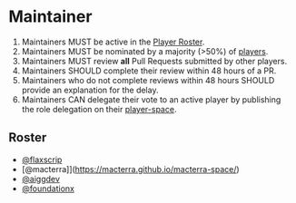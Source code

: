# Maintainer

1. Maintainers MUST be active in the [Player Roster](/Roles/Player).
1. Maintainers MUST be nominated by a majority (>50%) of [players](/Roles/Player).
1. Maintainers MUST review **all** Pull Requests submitted by other players.
1. Maintainers SHOULD complete their review within 48 hours of a PR.
1. Maintainers who do not complete reviews within 48 hours SHOULD provide an explanation for the delay.
1. Maintainers CAN delegate their vote to an active player by publishing the role delegation on their [player-space](https://flaxscrip.github.io/flaxscrip-space/).

## Roster

* [@flaxscrip](https://flaxscrip.github.io/flaxscrip-space/)
* [@macterra]](https://macterra.github.io/macterra-space/)
* [@aiggdev](https://github.com/aiggdev/aiggdev-space/)
* [@foundationx](https://foundationx.github.io/foundationx-space/)
